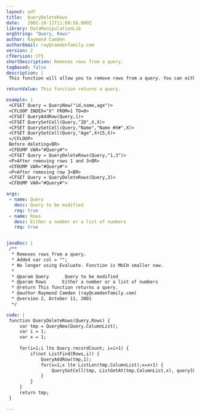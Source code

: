 ```yaml
---
layout: udf
title:  QueryDeleteRows
date:   2001-10-11T11:09:58.000Z
library: DataManipulationLib
argString: "Query, Rows"
author: Raymond Camden
authorEmail: ray@camdenfamily.com
version: 2
cfVersion: CF5
shortDescription: Removes rows from a query.
tagBased: false
description: |
 This function will allow you to remove rows from a query. You can either remove one row or a list of rows.

returnValue: This function returns a query.

example: |
 <CFSET Query = QueryNew("id,name,age")>
 <CFLOOP INDEX="X" FROM=1 TO=8>
 <CFSET QueryAddRow(Query,1)>
 <CFSET QuerySetCell(Query,"ID",X,X)>
 <CFSET QuerySetCell(Query,"Name","Name #X#",X)>
 <CFSET QuerySetCell(Query,"Age",X+15,X)>
 </CFLOOP>
 Before deleting<BR>
 <CFDUMP VAR="#Query#">
 <CFSET Query = QueryDeleteRows(Query,"1,3")>
 <P>After removing rows 1 and 3<BR>
 <CFDUMP VAR="#Query#">
 <P>After removing row 3<BR>
 <CFSET Query = QueryDeleteRows(Query,3)>
 <CFDUMP VAR="#Query#">

args:
 - name: Query
   desc: Query to be modified
   req: true
 - name: Rows
   desc: Either a number or a list of numbers
   req: true


javaDoc: |
 /**
  * Removes rows from a query.
  * Added var col = "";
  * No longer using Evaluate. Function is MUCH smaller now.
  * 
  * @param Query      Query to be modified 
  * @param Rows      Either a number or a list of numbers 
  * @return This function returns a query. 
  * @author Raymond Camden (ray@camdenfamily.com) 
  * @version 2, October 11, 2001 
  */

code: |
 function QueryDeleteRows(Query,Rows) {
     var tmp = QueryNew(Query.ColumnList);
     var i = 1;
     var x = 1;
 
     for(i=1;i lte Query.recordCount; i=i+1) {
         if(not ListFind(Rows,i)) {
             QueryAddRow(tmp,1);
             for(x=1;x lte ListLen(tmp.ColumnList);x=x+1) {
                 QuerySetCell(tmp, ListGetAt(tmp.ColumnList,x), query[ListGetAt(tmp.ColumnList,x)][i]);
             }
         }
     }
     return tmp;
 }

---
```


